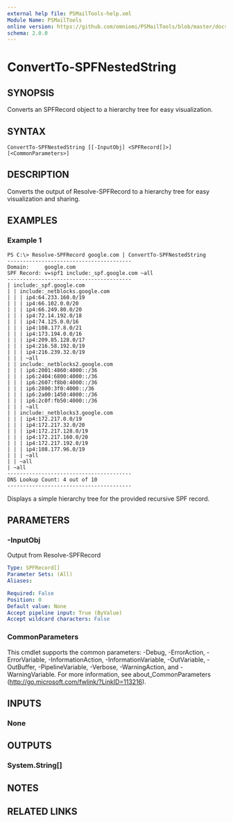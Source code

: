 ```yaml
---
external help file: PSMailTools-help.xml
Module Name: PSMailTools
online version: https://github.com/omniomi/PSMailTools/blob/master/docs/en-US/ConvertTo-SPFNestedString.md
schema: 2.0.0
---
```


# ConvertTo-SPFNestedString

## SYNOPSIS
Converts an SPFRecord object to a hierarchy tree for easy visualization.

## SYNTAX

```
ConvertTo-SPFNestedString [[-InputObj] <SPFRecord[]>] [<CommonParameters>]
```

## DESCRIPTION
Converts the output of Resolve-SPFRecord to a hierarchy tree for easy visualization and sharing.

## EXAMPLES

### Example 1
```
PS C:\> Resolve-SPFRecord google.com | ConvertTo-SPFNestedString
----------------------------------------
Domain:     google.com
SPF Record: v=spf1 include:_spf.google.com ~all
----------------------------------------
| include:_spf.google.com
| | include:_netblocks.google.com
| | | ip4:64.233.160.0/19
| | | ip4:66.102.0.0/20
| | | ip4:66.249.80.0/20
| | | ip4:72.14.192.0/18
| | | ip4:74.125.0.0/16
| | | ip4:108.177.8.0/21
| | | ip4:173.194.0.0/16
| | | ip4:209.85.128.0/17
| | | ip4:216.58.192.0/19
| | | ip4:216.239.32.0/19
| | | ~all
| | include:_netblocks2.google.com
| | | ip6:2001:4860:4000::/36
| | | ip6:2404:6800:4000::/36
| | | ip6:2607:f8b0:4000::/36
| | | ip6:2800:3f0:4000::/36
| | | ip6:2a00:1450:4000::/36
| | | ip6:2c0f:fb50:4000::/36
| | | ~all
| | include:_netblocks3.google.com
| | | ip4:172.217.0.0/19
| | | ip4:172.217.32.0/20
| | | ip4:172.217.128.0/19
| | | ip4:172.217.160.0/20
| | | ip4:172.217.192.0/19
| | | ip4:108.177.96.0/19
| | | ~all
| | ~all
| ~all
----------------------------------------
DNS Lookup Count: 4 out of 10
----------------------------------------
```

Displays a simple hierarchy tree for the provided recursive SPF record.

## PARAMETERS

### -InputObj
Output from Resolve-SPFRecord

```yaml
Type: SPFRecord[]
Parameter Sets: (All)
Aliases: 

Required: False
Position: 0
Default value: None
Accept pipeline input: True (ByValue)
Accept wildcard characters: False
```

### CommonParameters
This cmdlet supports the common parameters: -Debug, -ErrorAction, -ErrorVariable, -InformationAction, -InformationVariable, -OutVariable, -OutBuffer, -PipelineVariable, -Verbose, -WarningAction, and -WarningVariable. For more information, see about_CommonParameters (http://go.microsoft.com/fwlink/?LinkID=113216).

## INPUTS

### None

## OUTPUTS

### System.String[]

## NOTES

## RELATED LINKS


